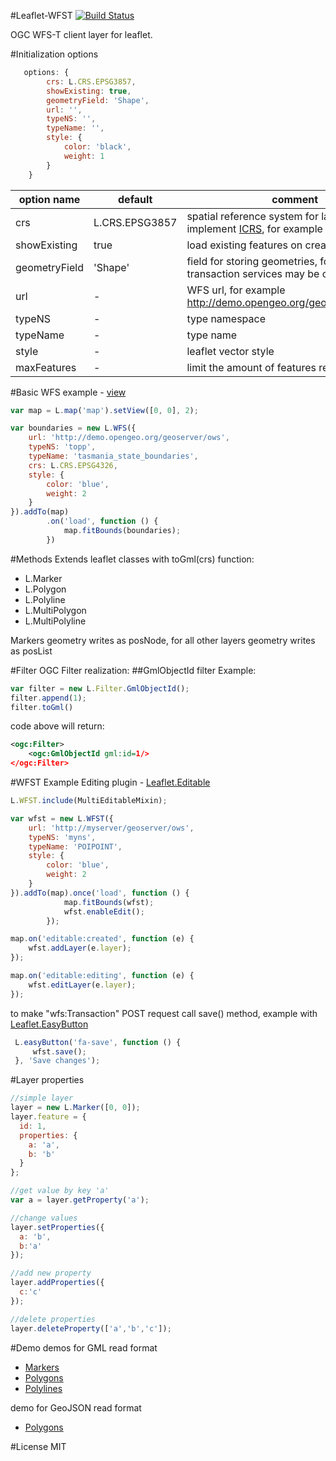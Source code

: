 #Leaflet-WFST
[![Build Status](https://travis-ci.org/Flexberry/Leaflet-WFST.svg?branch=master)](https://travis-ci.org/Flexberry/Leaflet-WFST)

OGC WFS-T client layer for leaflet.

#Initialization options
```javascript
   options: {
        crs: L.CRS.EPSG3857,
        showExisting: true,
        geometryField: 'Shape',
        url: '',
        typeNS: '',
        typeName: '',
        style: {
            color: 'black',
            weight: 1
        }
    }

```

|option name|default|comment|
|-----------|-------|-------|
|crs|L.CRS.EPSG3857|spatial reference system for layer, should implement [ICRS](http://leafletjs.com/reference.html#icrs), for example [Proj4Leaflet](https://github.com/kartena/Proj4Leaflet) |
|showExisting|true|load existing features on create layer|
|geometryField|'Shape'|field for storing geometries, for non transaction services may be ommited|
|url|-|WFS url, for example http://demo.opengeo.org/geoserver/osm/ows
|typeNS|-|type namespace|
|typeName|-|type name|
|style|-|leaflet vector style|
|maxFeatures|-|limit the amount of features returned|

#Basic WFS example - [view](http://flexberry.github.io/Leaflet-WFST/examples/tasmania.html)
```javascript
var map = L.map('map').setView([0, 0], 2);

var boundaries = new L.WFS({
    url: 'http://demo.opengeo.org/geoserver/ows',
    typeNS: 'topp',
    typeName: 'tasmania_state_boundaries',
    crs: L.CRS.EPSG4326,
    style: {
        color: 'blue',
        weight: 2
    }
}).addTo(map)
        .on('load', function () {
            map.fitBounds(boundaries);
        })
```

#Methods
Extends leaflet classes with toGml(crs) function:
* L.Marker
* L.Polygon
* L.Polyline
* L.MultiPolygon
* L.MultiPolyline

Markers geometry writes as posNode, for all other layers geometry writes as posList

#Filter
OGC Filter realization:
##GmlObjectId filter
Example:
```javascript
var filter = new L.Filter.GmlObjectId();
filter.append(1);
filter.toGml()
```
code above will return:
```xml
<ogc:Filter>
    <ogc:GmlObjectId gml:id=1/>
</ogc:Filter>
```

#WFST Example
Editing plugin - [Leaflet.Editable](https://github.com/yohanboniface/Leaflet.Editable)
```javascript
L.WFST.include(MultiEditableMixin);

var wfst = new L.WFST({
    url: 'http://myserver/geoserver/ows',
    typeNS: 'myns',
    typeName: 'POIPOINT',
    style: {
        color: 'blue',
        weight: 2
    }
}).addTo(map).once('load', function () {
            map.fitBounds(wfst);
            wfst.enableEdit();
        });

map.on('editable:created', function (e) {
    wfst.addLayer(e.layer);
});

map.on('editable:editing', function (e) {
    wfst.editLayer(e.layer);
});
```

to make "wfs:Transaction" POST request call save() method, example with [Leaflet.EasyButton](https://github.com/CliffCloud/Leaflet.EasyButton)
```javascript
 L.easyButton('fa-save', function () {
     wfst.save();
 }, 'Save changes');
```

#Layer properties
```javascript
//simple layer
layer = new L.Marker([0, 0]);
layer.feature = {
  id: 1,
  properties: {
    a: 'a',
    b: 'b'
  }
};

//get value by key 'a'
var a = layer.getProperty('a');

//change values
layer.setProperties({
  a: 'b',
  b:'a'
});

//add new property
layer.addProperties({
  c:'c'
});

//delete properties
layer.deleteProperty(['a','b','c']);
```

#Demo
demos for GML read format
* [Markers](http://flexberry.github.io/Leaflet-WFST/examples/markers.html)
* [Polygons](http://flexberry.github.io/Leaflet-WFST/examples/polygon.html)
* [Polylines](http://flexberry.github.io/Leaflet-WFST/examples/polyline.html)

demo for GeoJSON read format
* [Polygons](http://flexberry.github.io/Leaflet-WFST/examples/polygonGeoJSON.html)

#License
MIT
